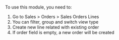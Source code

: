 To use this module, you need to:

1.  Go to Sales \> Orders \> Sales Orders Lines
2.  You can filter, group and switch view type
3.  Create new line related with existing order
4.  If order field is empty, a new order will be created

